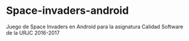 # Space-invaders-android
Juego de Space Invaders en Android para la asignatura Calidad Software de la URJC 2016-2017

